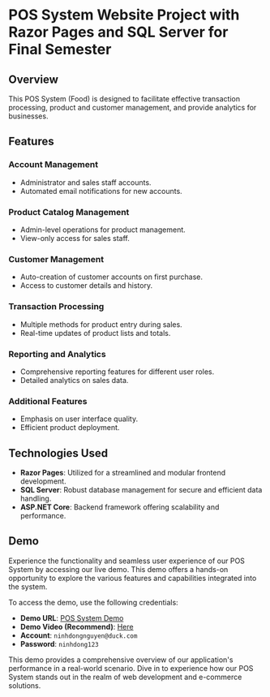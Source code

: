# POS System Website Project with Razor Pages and SQL Server for Final Semester 

## Overview
This POS System (Food) is designed to facilitate effective transaction  processing, product and customer management, and provide analytics for businesses.

## Features

### Account Management
- Administrator and sales staff accounts.
- Automated email notifications for new accounts.

### Product Catalog Management
- Admin-level operations for product management.
- View-only access for sales staff.

### Customer Management
- Auto-creation of customer accounts on first purchase.
- Access to customer details and history.

### Transaction Processing
- Multiple methods for product entry during sales.
- Real-time updates of product lists and totals.

### Reporting and Analytics
- Comprehensive reporting features for different user roles.
- Detailed analytics on sales data.

### Additional Features
- Emphasis on user interface quality.
- Efficient product deployment.

## Technologies Used

- **Razor Pages**: Utilized for a streamlined and modular frontend development.
- **SQL Server**: Robust database management for secure and efficient data handling.
- **ASP.NET Core**: Backend framework offering scalability and performance.

## Demo

Experience the functionality and seamless user experience of our POS System by accessing our live demo. This demo offers a hands-on opportunity to explore the various features and capabilities integrated into the system. 

To access the demo, use the following credentials:

- **Demo URL**: [POS System Demo](http://159.89.194.24:1111/)
- **Demo Video (Recommend)**: [Here](https://cloud.ninhdong.top/s/g3xr8pJJs2XqijS)
- **Account**: `ninhdongnguyen@duck.com`
- **Password**: `ninhdong123`

This demo provides a comprehensive overview of our application's performance in a real-world scenario. Dive in to experience how our POS System stands out in the realm of web development and e-commerce solutions.




